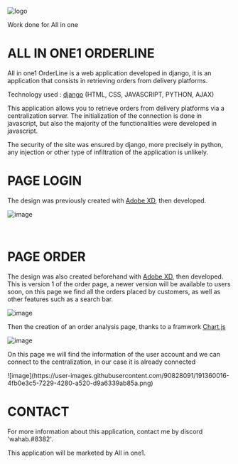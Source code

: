 
![logo](https://user-images.githubusercontent.com/90828091/175833466-de259052-f9b5-479e-84f6-8e50bbcb4cb6.svg)

<p> Work done for All in one</a></p>
<h1> ALL IN ONE1 ORDERLINE</h1>
<p>All in one1 OrderLine is a web application developed in django, it is an application that consists in retrieving orders from delivery platforms.

 <p>Technology used : <a href="https://www.djangoproject.com/">django</a> (HTML, CSS, JAVASCRIPT, PYTHON, AJAX)</p>
 <p>This application allows you to retrieve orders from delivery platforms via a centralization server. The initialization of the connection is done in javascript, but also the majority of the functionalities were developed in javascript. 

The security of the site was ensured by django, more precisely in python, any injection or other type of infiltration of the application is unlikely.</p>

<h1>PAGE LOGIN</h1>
<p>The design was previously created with <a href="https://www.adobe.com/fr/products/xd.html">Adobe XD</a>, then developed. </p>

![image](https://user-images.githubusercontent.com/90828091/191359107-f6a07665-a871-421c-b2bc-917e398eb5e4.png)

<br>

<h1>PAGE ORDER</h1>

<p>The design was also created beforehand with <a href="https://www.adobe.com/fr/products/xd.html">Adobe XD</a>, then developed. This is version 1 of the order page, a newer version will be available to users soon, on this page we find all the orders placed by customers, as well as other features such as a search bar. </p>

![image](https://user-images.githubusercontent.com/90828091/191359199-afa020c4-81e5-42e2-92c1-7cba2aac3ba4.png)

<p>Then the creation of an order analysis page, thanks to a framwork <a href="https://www.chartjs.org/">Chart.js</a></p>

![image](https://user-images.githubusercontent.com/90828091/180034836-d1148354-e13b-4731-acee-a3f907620eae.png)

<p>On this page we will find the information of the user account and we can connect to the centralization, in our case it is already connected </p>
![image](https://user-images.githubusercontent.com/90828091/191360016-4fb0e3c5-7229-4280-a520-d9a6339ab85a.png)




<h1>CONTACT</h1>
<p>For more information about this application, contact me by discord 'wahab.#8382'.

This application will be marketed by All in one1. 
